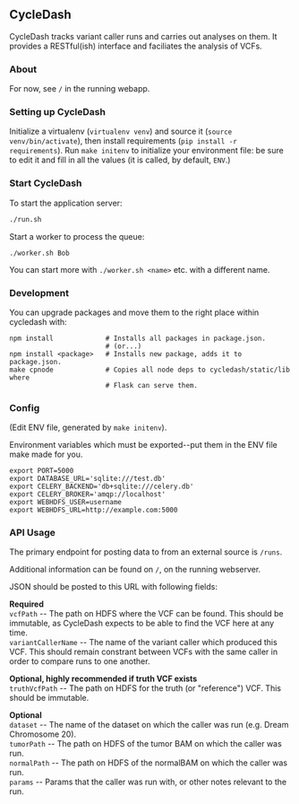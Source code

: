 ## CycleDash

CycleDash tracks variant caller runs and carries out analyses on them. It
provides a RESTful(ish) interface and faciliates the analysis of VCFs.

### About

For now, see `/` in the running webapp.

### Setting up CycleDash

Initialize a virtualenv (`virtualenv venv`) and source it (`source
venv/bin/activate`), then install requirements (`pip install -r requirements`).
Run `make initenv` to initialize your environment file: be sure to edit it and fill
in all the values (it is called, by default, `ENV`.)

### Start CycleDash

To start the application server:

```bash
./run.sh
```

Start a worker to process the queue:

```
./worker.sh Bob
```

You can start more with `./worker.sh <name>` etc. with a different name.

### Development

You can upgrade packages and move them to the right place within cycledash with:

```
npm install             # Installs all packages in package.json.
                        # (or...)
npm install <package>   # Installs new package, adds it to package.json.
make cpnode             # Copies all node deps to cycledash/static/lib where
                        # Flask can serve them.
```

### Config

(Edit ENV file, generated by `make initenv`).

Environment variables which must be exported--put them in the ENV file make made for you.

```
export PORT=5000
export DATABASE_URL='sqlite:///test.db'
export CELERY_BACKEND='db+sqlite:///celery.db'
export CELERY_BROKER='amqp://localhost'
export WEBHDFS_USER=username
export WEBHDFS_URL=http://example.com:5000
```

### API Usage

The primary endpoint for posting data to from an external source is `/runs`.

Additional information can be found on `/`, on the running webserver.

JSON should be posted to this URL with following fields:

**Required**<br />
`vcfPath` -- The path on HDFS where the VCF can be found. This should be immutable, as CycleDash expects to be able to find the VCF here at any time.<br />
`variantCallerName` -- The name of the variant caller which produced this VCF. This should remain constrant between VCFs with the same caller in order to compare runs to one another.<br />

**Optional, highly recommended if truth VCF exists**<br />
`truthVcfPath` -- The path on HDFS for the truth (or "reference") VCF. This should be immutable.<br />

**Optional**<br />
`dataset` -- The name of the dataset on which the caller was run (e.g. Dream Chromosome 20).<br />
`tumorPath` -- The path on HDFS of the tumor BAM on which the caller was run.<br />
`normalPath` -- The path on HDFS of the normalBAM on which the caller was run.<br />
`params` -- Params that the caller was run with, or other notes relevant to the run.<br />
